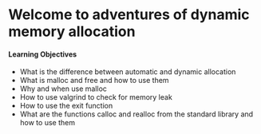 <h1>Welcome to adventures of dynamic memory allocation</h1>
<h4>Learning Objectives</h4>
<ul>
<li>What is the difference between automatic and dynamic allocation</li>
<li>What is malloc and free and how to use them</li>
<li>Why and when use malloc</li>
<li>How to use valgrind to check for memory leak</li>
<li>How to use the exit function</li>
<li>What are the functions calloc and realloc from the standard library and how to use them</li>
</ul>
